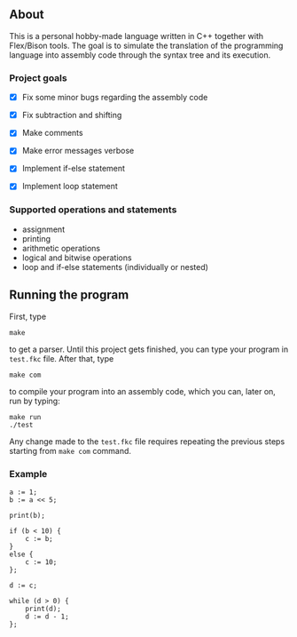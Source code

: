 ## About
This is a personal hobby-made language written in C++ together with Flex/Bison tools. The goal is to simulate the translation of the programming language into assembly code through the syntax tree and its execution.


### Project goals
 - [X] Fix some minor bugs regarding the assembly code
 - [X] Fix subtraction and shifting
 - [X] Make comments
 - [X] Make error messages verbose
 - [X] Implement if-else statement
 - [X] Implement loop statement

 
### Supported operations and statements
- assignment
- printing 
- arithmetic operations
- logical and bitwise operations
- loop and if-else statements (individually or nested)
 
 
## Running the program
First, type
```
make
```
to get a parser.
Until this project gets finished, you can type your program in ``` test.fkc ``` file.
After that, type
```
make com
```
to compile your program into an assembly code, which you can, later on, run by typing:
```
make run
./test
```
Any change made to the ``` test.fkc ``` file requires repeating the previous steps
starting from ```make com``` command.

### Example 
```
a := 1;
b := a << 5;

print(b);

if (b < 10) {
    c := b;
}
else {
    c := 10;
};

d := c;

while (d > 0) {
    print(d);
    d := d - 1;
};
```

